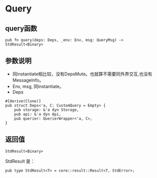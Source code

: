 # Query
## query函数
```
pub fn query(deps: Deps, _env: Env, msg: QueryMsg) -> StdResult<Binary> 
```

## 参数说明
+ 同instantiate相比较，没有DepsMute。也就算不需要同外界交互,也没有MessageInfo。
+ Env, msg, 同instantiate。
+ Deps
```
#[derive(Clone)]
pub struct Deps<'a, C: CustomQuery = Empty> {
    pub storage: &'a dyn Storage,
    pub api: &'a dyn Api,
    pub querier: QuerierWrapper<'a, C>,
}
```
## 返回值

```
StdResult<Binary>
```
StdResult 是：
```
pub type StdResult<T> = core::result::Result<T, StdError>;
```

